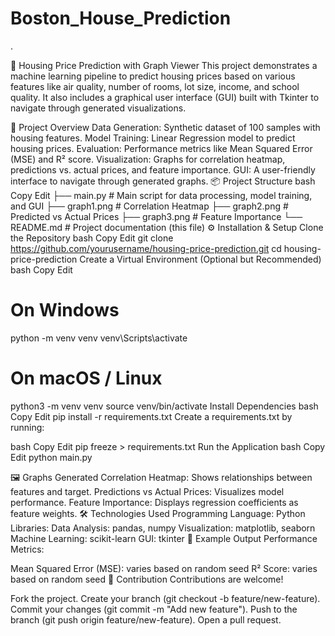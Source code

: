 # Boston_House_Prediction
.

🏡 Housing Price Prediction with Graph Viewer
This project demonstrates a machine learning pipeline to predict housing prices based on various features like air quality, number of rooms, lot size, income, and school quality. It also includes a graphical user interface (GUI) built with Tkinter to navigate through generated visualizations.

🚀 Project Overview
Data Generation: Synthetic dataset of 100 samples with housing features.
Model Training: Linear Regression model to predict housing prices.
Evaluation: Performance metrics like Mean Squared Error (MSE) and R² score.
Visualization: Graphs for correlation heatmap, predictions vs. actual prices, and feature importance.
GUI: A user-friendly interface to navigate through generated graphs.
📦 Project Structure
bash
Copy
Edit
├── main.py          # Main script for data processing, model training, and GUI
├── graph1.png       # Correlation Heatmap
├── graph2.png       # Predicted vs Actual Prices
├── graph3.png       # Feature Importance
└── README.md        # Project documentation (this file)
⚙️ Installation & Setup
Clone the Repository
bash
Copy
Edit
git clone https://github.com/yourusername/housing-price-prediction.git
cd housing-price-prediction
Create a Virtual Environment (Optional but Recommended)
bash
Copy
Edit
# On Windows
python -m venv venv
venv\Scripts\activate

# On macOS / Linux
python3 -m venv venv
source venv/bin/activate
Install Dependencies
bash
Copy
Edit
pip install -r requirements.txt
Create a requirements.txt by running:

bash
Copy
Edit
pip freeze > requirements.txt
Run the Application
bash
Copy
Edit
python main.py

🖼️ Graphs Generated
Correlation Heatmap: Shows relationships between features and target.
Predictions vs Actual Prices: Visualizes model performance.
Feature Importance: Displays regression coefficients as feature weights.
🛠️ Technologies Used
Programming Language: Python
Libraries:
Data Analysis: pandas, numpy
Visualization: matplotlib, seaborn
Machine Learning: scikit-learn
GUI: tkinter
📝 Example Output
Performance Metrics:

Mean Squared Error (MSE): varies based on random seed
R² Score: varies based on random seed
🤝 Contribution
Contributions are welcome!

Fork the project.
Create your branch (git checkout -b feature/new-feature).
Commit your changes (git commit -m "Add new feature").
Push to the branch (git push origin feature/new-feature).
Open a pull request.
